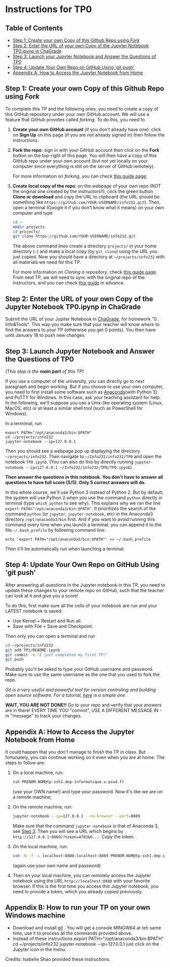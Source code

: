Instructions for TP0
========
## Table of Contents
* [Step 1: Create your own Copy of this Github Repo using <em>Fork</em>](#step-1-create-a-copy-of-this-repo-using-fork)
* [Step 2: Enter the URL of your own Copy of the Jupyter Notebook TP0.ipynp in ChaGrade](#step-2-answer-the-google-forms)
* [Step 3: Launch your Jupyter Notebook and Answer the Questions of TP0](#step-3-launch-jupyter-notebook-and-answer-questions-of-this-tp)
* [Step 4: Update Your Own Repo on GitHub Using 'git push'](#step-4-update-your-own-repo-on-github-using-git-push)
* [Appendix A: How to Access the Jupyter Notebook from Home](#appendix-a-how-to-access-the-jupyter-notebook-from-home)

## Step 1: Create your own Copy of this Github Repo using *Fork*
To complete this TP and the following ones, you need to create a copy of this GitHub repository under your own GitHub account. We will use a feature that GitHub provides called *forking*. To do this, you need to

1. **Create your own GitHub account** (if you don't already have one): click on **Sign Up** on this page (if you are not already signed in) then follow the instructions. 

2. **Fork the repo**: sign in with your GitHub account then click on the **Fork** button on the top-right of this page. You will then have a copy of this GitHub repo under your own account (but not yet locally on your computer since everything is still on the server of GitHub remotely). 

    For more information on *forking*, you can check [this guide page](https://help.github.com/articles/fork-a-repo/);
    
3. **Create local copy of the repo**: on the webpage of your own repo (NOT the original one created by the instructors!!), click the green button **Clone or download** and copy the URL to clipboard (the URL should be something like `https://github.com/YOUR-USERNAME/info232.git`). Then, open a terminal (Google it if you don't know what it means) on your own computer and type

    ```bash
    cd ~
    mkdir projects
    cd projects/
    git clone https://github.com/YOUR-USERNAME/info232.git
    ```
    
    The above command lines create a directory `projects/` in your home directory (`~`) and make a local copy (by `git clone`) using the URL you just copied. Now you should have a directory at `~/projects/info232` with all materials we need for this TP.

    For more information on *Cloning a repository*, check [this guide page](https://help.github.com/articles/cloning-a-repository/). From next TP, we will need to sync with the original repo of the instructors, and you can check [this guide](https://help.github.com/articles/fork-a-repo/#step-3-configure-git-to-sync-your-fork-with-the-original-spoon-knife-repository) in advance.
    
## Step 2: Enter the URL of your own Copy of the Jupyter Notebook TP0.ipynp in ChaGrade
Submit the URL of your Jupiter Notebook in [ChaGrade](https://chagrade.lri.fr/homework/submit/2/27/1/), for homework "0 .  Info&Tools". This way you make sure that your teacher will know where to find the answers to your TP (otherwise you get 0 points). You then have until January 18 to push new changes.

## Step 3: Launch Jupyter Notebook and Answer the Questions of TP0
*(This step is the **main part** of this TP)*

If you use a computer of the university, you can directly go to next paragraph and begin working. But if you choose to use your own computer, you need to first install some software such as [Anaconda](https://www.anaconda.com/download/)(with Python 3) and PuTTY for Windows. In this case, ask your teaching assistant for help. In the following, we'll suppose you use a Unix-like operating system (Linux, MacOS, etc) or at least a similar shell tool (such as PowerShell for Windows).

In a termimal, run
```
export PATH="/opt/anaconda3/bin:$PATH"
cd ~/projects/info232
jupyter-notebook --ip=127.0.0.1 
```
Then you should see a webpage pop up displaying the directory `~/projects/info232`. Then navigate to `~/Info232/info232/TP0` and open the notebook `TP0.ipynb`. (You can also do this by directly running `jupyter-notebook --ip=127.0.0.1 ~/Info232/info232/TP0/TP0.ipynb`)

**Then answer the questions in this notebook. You don't have to answer all questions to have full score (5/5). Only 5 correct answers will do.**

In this whole course, we'll use Python 3 instead of Python 2. But by default, the system will use Python 2 when you use the command `python` directly in terminal (type `which python` to see why). This explains why we ran the line 
`export PATH="/opt/anaconda3/bin:$PATH"`. It prioritizes the search of the command `python` (or `jupyter`, `jupyter-notebook`, etc) in the Anaconda3 directory `/opt/anaconda3/bin` first. And if you want to avoid running this command every time when you launch a terminal, you can append it to the file `~/.bash_profile` by following command line:
```
echo 'export PATH="/opt/anaconda3/bin:$PATH"' >> ~/.bash_profile
```
Then it'll be automatically run when launching a terminal.

## Step 4: Update Your Own Repo on GitHub Using 'git push'
After answering all questions in the Jupyter notebook in this TP, you need to update these changes to your remote repo on GitHub, such that the teacher can look at it and give you a score!

To do this, first make sure all the cells of your notebook are run and your LATEST notebook is saved:
* Use  Kernel + Restart and Run all.
* Save with File + Save and Checkpoint.

Then only you can open a terminal and run
```bash
cd ~/projects/info232
git add TP1/README.ipynb
git commit -m "I just completed my first TP!"
git push
```
Probably you'll be asked to type your GitHub username and password. Make sure to use the same username as the one that you used to fork the repo.

*Git is a very useful and powerful tool for version controling and building open source software. For a tutorial, [here](http://rogerdudler.github.io/git-guide/) is a simple one.*

**WAIT, YOU ARE NOT DONE!!** 
Go to your repo and verify that your answers are in there!
EVERY TIME YOU "commit", USE A DIFFERENT MESSAGE IN -m "message" to track your changes.

## Appendix A: How to Access the Jupyter Notebook from Home
It could happen that you don't manage to finish the TP in class. But fortunately, you can continue working on it even when you are at home. The steps to follow are:
1. On a local machine, run: 
    ```bash
    ssh PRENOM.NOM@tp-ssh1.dep-informatique.u-psud.fr
    ```
    (use your OWN name!) and type your password. Now it's like we are on a remote machine;
2. On the remote machine, run: 
    ```bash
    jupyter-notebook --ip=127.0.0.1 --no-browser --port=8889
    ```
    Make sure that the command `jupyter-notebook` is that of Anaconda 3, see [Step 3](#step-3-launch-jupyter-notebook-and-answer-questions-of-this-tp). Then you will see a URL which begins by  `http://127.0.0.1:8889/?token=4785b6...`. Copy the token.
    
3. On the local machine, run: 
    ```bash
    ssh -N -f -L localhost:8888:localhost:8889 PRENOM.NOM@tp-ssh1.dep-informatique.u-psud.fr
    ```
    (again use your own name and password)
4. Then on your local machine, you can remotely access the Jupyter notebook using the URL `http://localhost:8888` with your favorite browser. If this is the first time you access this Jupyter notebook, you need to provide a token, which you already copied previously.

## Appendix B: How to run your TP on your own Windows machine
* Download and install [git](https://git-scm.com/download/win) . You will get a console MINGW64 at teh same time, use it to process all the commands provided above.
* Instead of these instructions
    export PATH="/opt/anaconda3/bin:$PATH"
    cd ~/projects/info232
    jupyter-notebook --ip=127.0.0.1 
 just click on the Jupyter icon in the menu.

Credits: Isabelle Shao provided these instructions.
